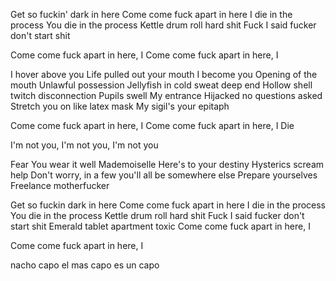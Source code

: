 Get so fuckin' dark in here
Come come fuck apart in here
I die in the process
You die in the process
Kettle drum roll hard shit
Fuck I said fucker don't start shit

Come come fuck apart in here, I
Come come fuck apart in here, I

I hover above you
Life pulled out your mouth
I become you
Opening of the mouth
Unlawful possession
Jellyfish in cold sweat deep end
Hollow shell twitch disconnection
Pupils swell
My entrance
Hijacked no questions asked
Stretch you on like latex mask
My sigil's your epitaph

Come come fuck apart in here, I
Come come fuck apart in here, I
Die

I'm not you, I'm not you, I'm not you

Fear
You wear it well
Mademoiselle
Here's to your destiny
Hysterics scream help
Don't worry, in a few you'll all be somewhere else
Prepare yourselves
Freelance motherfucker

Get so fuckin dark in here
Come come fuck apart in here
I die in the process
You die in the process
Kettle drum roll hard shit
Fuck I said fucker don't start shit
Emerald tablet apartment toxic
Come come fuck apart in here, I

Come come fuck apart in here, I

nacho capo el mas capo es un capo